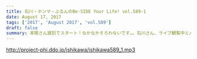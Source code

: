 ```yaml
---
title: 石川・ホンマ・ぶるんのBe-SIDE Your Life! vol.589-1
date: August 17, 2017
tags: ['2017', 'August 2017', 'vol.589']
draft: false
summary: 本間さん遅刻でスタート！なかなかそろわないです…。石川さん、ライブ観覧中とんでもないことが起きたらしく…MIURA
---
```


http://project-phi.ddo.jp/ishikawa/ishikawa589_1.mp3
